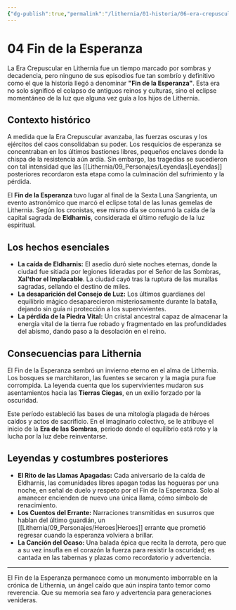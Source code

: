 ```yaml
---
{"dg-publish":true,"permalink":"/lithernia/01-historia/06-era-crepuscular/04-fin-de-la-esperanza/","title":"04 Fin de la Esperanza","tags":["lithernia","evento"]}
---
```


# 04 Fin de la Esperanza

La Era Crepuscular en Lithernia fue un tiempo marcado por sombras y decadencia, pero ninguno de sus episodios fue tan sombrío y definitivo como el que la historia llegó a denominar **"Fin de la Esperanza"**. Esta era no solo significó el colapso de antiguos reinos y culturas, sino el eclipse momentáneo de la luz que alguna vez guía a los hijos de Lithernia.

## Contexto histórico

A medida que la Era Crepuscular avanzaba, las fuerzas oscuras y los ejércitos del caos consolidaban su poder. Los resquicios de esperanza se concentraban en los últimos bastiones libres, pequeños enclaves donde la chispa de la resistencia aún ardía. Sin embargo, las tragedias se sucedieron con tal intensidad que las [[Lithernia/09_Personajes/Leyendas\|Leyendas]] posteriores recordaron esta etapa como la culminación del sufrimiento y la pérdida.

El **Fin de la Esperanza** tuvo lugar al final de la Sexta Luna Sangrienta, un evento astronómico que marcó el eclipse total de las lunas gemelas de Lithernia. Según los cronistas, ese mismo día se consumó la caída de la capital sagrada de **Eldharnis**, considerada el último refugio de la luz espiritual.

## Los hechos esenciales

- **La caída de Eldharnis:** El asedio duró siete noches eternas, donde la ciudad fue sitiada por legiones lideradas por el Señor de las Sombras, **Xal'thor el Implacable**. La ciudad cayó tras la ruptura de las murallas sagradas, sellando el destino de miles.
- **La desaparición del Consejo de Luz:** Los últimos guardianes del equilibrio mágico desaparecieron misteriosamente durante la batalla, dejando sin guía ni protección a los supervivientes.
- **La pérdida de la Piedra Vital:** Un cristal ancestral capaz de almacenar la energía vital de la tierra fue robado y fragmentado en las profundidades del abismo, dando paso a la desolación en el reino.

## Consecuencias para Lithernia

El Fin de la Esperanza sembró un invierno eterno en el alma de Lithernia. Los bosques se marchitaron, las fuentes se secaron y la magia pura fue corrompida. La leyenda cuenta que los supervivientes mudaron sus asentamientos hacia las **Tierras Ciegas**, en un exilio forzado por la oscuridad.

Este período estableció las bases de una mitología plagada de héroes caídos y actos de sacrificio. En el imaginario colectivo, se le atribuye el inicio de la **Era de las Sombras**, periodo donde el equilibrio está roto y la lucha por la luz debe reinventarse.

## Leyendas y costumbres posteriores

- **El Rito de las Llamas Apagadas:** Cada aniversario de la caída de Eldharnis, las comunidades libres apagan todas las hogueras por una noche, en señal de duelo y respeto por el Fin de la Esperanza. Solo al amanecer encienden de nuevo una única llama, cómo símbolo de renacimiento.
- **Los Cuentos del Errante:** Narraciones transmitidas en susurros que hablan del último guardián, un [[Lithernia/09_Personajes/Heroes\|Heroes]] errante que prometió regresar cuando la esperanza volviera a brillar.
- **La Canción del Ocaso:** Una balada épica que recita la derrota, pero que a su vez insufla en el corazón la fuerza para resistir la oscuridad; es cantada en las tabernas y plazas como recordatorio y advertencia.

---

El Fin de la Esperanza permanece como un monumento imborrable en la crónica de Lithernia, un ángel caído que aún inspira tanto temor como reverencia. Que su memoria sea faro y advertencia para generaciones venideras.